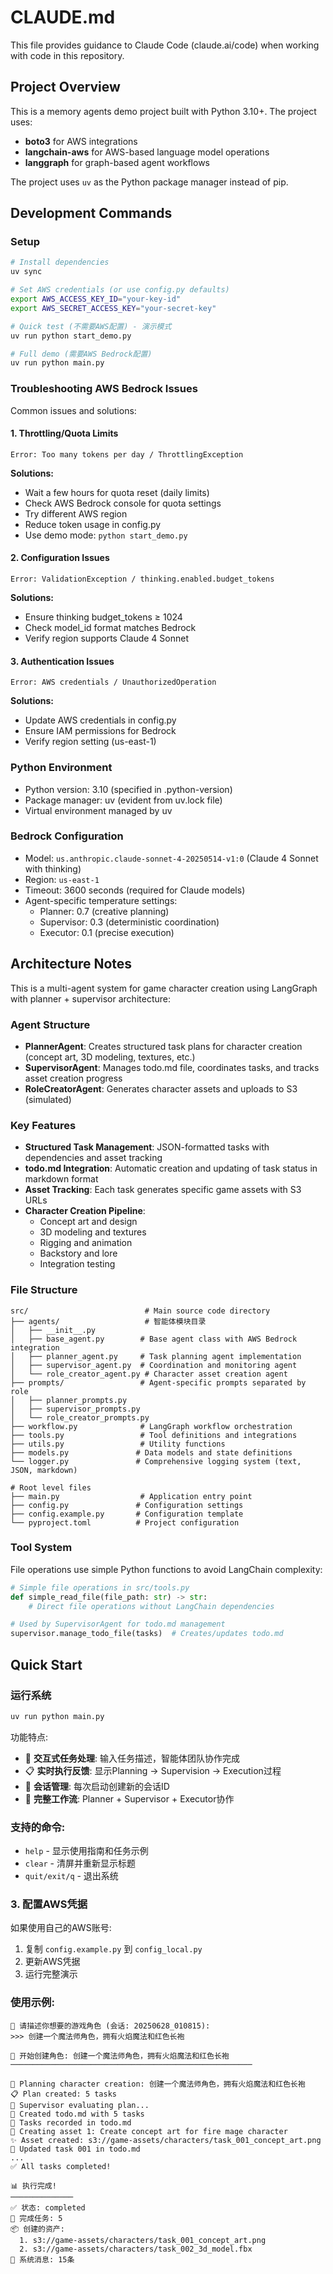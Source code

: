 # CLAUDE.md

This file provides guidance to Claude Code (claude.ai/code) when working with code in this repository.

## Project Overview

This is a memory agents demo project built with Python 3.10+. The project uses:
- **boto3** for AWS integrations
- **langchain-aws** for AWS-based language model operations
- **langgraph** for graph-based agent workflows

The project uses `uv` as the Python package manager instead of pip.

## Development Commands

### Setup
```bash
# Install dependencies
uv sync

# Set AWS credentials (or use config.py defaults)
export AWS_ACCESS_KEY_ID="your-key-id"
export AWS_SECRET_ACCESS_KEY="your-secret-key"

# Quick test (不需要AWS配置) - 演示模式
uv run python start_demo.py

# Full demo (需要AWS Bedrock配置)
uv run python main.py
```

### Troubleshooting AWS Bedrock Issues

Common issues and solutions:

#### 1. Throttling/Quota Limits
```
Error: Too many tokens per day / ThrottlingException
```
**Solutions:**
- Wait a few hours for quota reset (daily limits)
- Check AWS Bedrock console for quota settings
- Try different AWS region
- Reduce token usage in config.py
- Use demo mode: `python start_demo.py`

#### 2. Configuration Issues
```
Error: ValidationException / thinking.enabled.budget_tokens
```
**Solutions:**
- Ensure thinking budget_tokens ≥ 1024
- Check model_id format matches Bedrock
- Verify region supports Claude 4 Sonnet

#### 3. Authentication Issues
```
Error: AWS credentials / UnauthorizedOperation
```
**Solutions:**
- Update AWS credentials in config.py
- Ensure IAM permissions for Bedrock
- Verify region setting (us-east-1)

### Python Environment
- Python version: 3.10 (specified in .python-version)
- Package manager: uv (evident from uv.lock file)
- Virtual environment managed by uv

### Bedrock Configuration
- Model: `us.anthropic.claude-sonnet-4-20250514-v1:0` (Claude 4 Sonnet with thinking)
- Region: `us-east-1`
- Timeout: 3600 seconds (required for Claude models)
- Agent-specific temperature settings:
  - Planner: 0.7 (creative planning)
  - Supervisor: 0.3 (deterministic coordination)  
  - Executor: 0.1 (precise execution)

## Architecture Notes

This is a multi-agent system for game character creation using LangGraph with planner + supervisor architecture:

### Agent Structure
- **PlannerAgent**: Creates structured task plans for character creation (concept art, 3D modeling, textures, etc.)
- **SupervisorAgent**: Manages todo.md file, coordinates tasks, and tracks asset creation progress
- **RoleCreatorAgent**: Generates character assets and uploads to S3 (simulated)

### Key Features
- **Structured Task Management**: JSON-formatted tasks with dependencies and asset tracking
- **todo.md Integration**: Automatic creation and updating of task status in markdown format
- **Asset Tracking**: Each task generates specific game assets with S3 URLs
- **Character Creation Pipeline**: 
  - Concept art and design
  - 3D modeling and textures
  - Rigging and animation
  - Backstory and lore
  - Integration testing

### File Structure
```
src/                          # Main source code directory
├── agents/                   # 智能体模块目录
│   ├── __init__.py
│   ├── base_agent.py        # Base agent class with AWS Bedrock integration
│   ├── planner_agent.py     # Task planning agent implementation
│   ├── supervisor_agent.py  # Coordination and monitoring agent
│   └── role_creator_agent.py # Character asset creation agent
├── prompts/                 # Agent-specific prompts separated by role
│   ├── planner_prompts.py
│   ├── supervisor_prompts.py
│   └── role_creator_prompts.py
├── workflow.py              # LangGraph workflow orchestration
├── tools.py                 # Tool definitions and integrations
├── utils.py                 # Utility functions
├── models.py               # Data models and state definitions
└── logger.py               # Comprehensive logging system (text, JSON, markdown)

# Root level files
├── main.py                  # Application entry point
├── config.py               # Configuration settings
├── config.example.py       # Configuration template
└── pyproject.toml          # Project configuration
```

### Tool System
File operations use simple Python functions to avoid LangChain complexity:
```python
# Simple file operations in src/tools.py
def simple_read_file(file_path: str) -> str:
    # Direct file operations without LangChain dependencies

# Used by SupervisorAgent for todo.md management
supervisor.manage_todo_file(tasks)  # Creates/updates todo.md
```

## Quick Start

### 运行系统
```bash
uv run python main.py
```
功能特点:
- 🎯 **交互式任务处理**: 输入任务描述，智能体团队协作完成
- 📋 **实时执行反馈**: 显示Planning → Supervision → Execution过程
- 💬 **会话管理**: 每次启动创建新的会话ID
- 🔧 **完整工作流**: Planner + Supervisor + Executor协作

### 支持的命令:
- `help` - 显示使用指南和任务示例
- `clear` - 清屏并重新显示标题
- `quit/exit/q` - 退出系统

### 3. 配置AWS凭据
如果使用自己的AWS账号:
1. 复制 `config.example.py` 到 `config_local.py`
2. 更新AWS凭据
3. 运行完整演示

### 使用示例:
```
🎯 请描述你想要的游戏角色 (会话: 20250628_010815):
>>> 创建一个魔法师角色，拥有火焰魔法和红色长袍

🚀 开始创建角色: 创建一个魔法师角色，拥有火焰魔法和红色长袍
──────────────────────────────────────────────────────

🎯 Planning character creation: 创建一个魔法师角色，拥有火焰魔法和红色长袍
📋 Plan created: 5 tasks
👔 Supervisor evaluating plan...
📄 Created todo.md with 5 tasks
📝 Tasks recorded in todo.md
🎨 Creating asset 1: Create concept art for fire mage character
✨ Asset created: s3://game-assets/characters/task_001_concept_art.png
📄 Updated task 001 in todo.md
...
✅ All tasks completed!

📊 执行完成!
──────────────
✅ 状态: completed
🎨 完成任务: 5
📦 创建的资产:
  1. s3://game-assets/characters/task_001_concept_art.png
  2. s3://game-assets/characters/task_002_3d_model.fbx
💬 系统消息: 15条
```